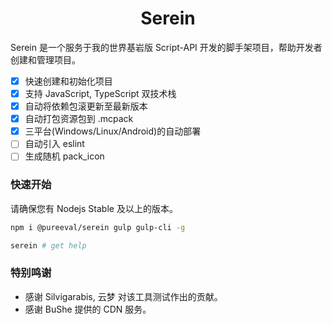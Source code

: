 # <center>Serein</center>

Serein 是一个服务于我的世界基岩版 Script-API 开发的脚手架项目，帮助开发者创建和管理项目。

- [x] 快速创建和初始化项目
- [x] 支持 JavaScript, TypeScript 双技术栈
- [x] 自动将依赖包滚更新至最新版本
- [x] 自动打包资源包到 .mcpack
- [x] 三平台(Windows/Linux/Android)的自动部署
- [ ] 自动引入 eslint
- [ ] 生成随机 pack_icon

### 快速开始

请确保您有 Nodejs Stable 及以上的版本。

```bash
npm i @pureeval/serein gulp gulp-cli -g

serein # get help
```

### 特别鸣谢

- 感谢 Silvigarabis, 云梦 对该工具测试作出的贡献。
- 感谢 BuShe 提供的 CDN 服务。
